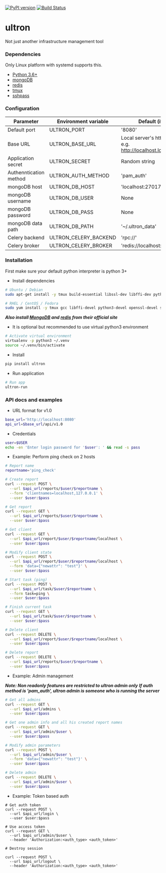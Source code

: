 [![PyPI version](https://img.shields.io/pypi/v/ultron.svg)](https://pypi.python.org/pypi/ultron)
[![Build Status](https://travis-ci.org/rapidstack/ultron.svg?branch=master)](https://travis-ci.org/rapidstack/ultron)


# ultron

Not just another infrastructure management tool


### Dependencies

Only Linux platform with systemd supports this.

* [Python 3.6+](https://www.python.org)
* [mongoDB](https://www.mongodb.com)
* [redis](https://redis.io)
* [tmux](https://github.com/tmux/tmux)
* [sshpass](https://linux.die.net/man/1/sshpass)


### Configuration

| Parameter | Environment variable | Default (if not set) |
| --------- | -------------------- | -------------------- |
| Default port | ULTRON_PORT | '8080' |
| Base URL | ULTRON_BASE_URL | Local server's http://FQDN:PORT. e.g. http://localhost.localdomain:8080 |
| Application secret | ULTRON_SECRET | Random string |
| Authenntication method | ULTRON_AUTH_METHOD | 'pam_auth' |
| mongoDB host | ULTRON_DB_HOST | 'localhost:27017' |
| mongoDB username | ULTRON_DB_USER | None |
| mongoDB password | ULTRON_DB_PASS | None |
| mongoDB data path | ULTRON_DB_PATH | '~/.ultron_data' |
| Celery backend | ULTRON_CELERY_BACKEND | 'rpc://' |
| Celery broker | ULTRON_CELERY_BROKER | 'redis://localhost:6379/' |


### Installation

First make sure your default python interpreter is python 3+

* Install dependencies

```bash
# Ubuntu / Debian
sudo apt-get install -y tmux build-essential libssl-dev libffi-dev python3-dev sshpass virtualenv

# RHEL / CentOS / Fedora
sudo yum install -y tmux gcc libffi-devel python3-devel openssl-devel sshpass virtualenv
```

***Also install [MongoDB](https://www.mongodb.com) and [redis](https://redis.io) from their official site***

* It is optional but recommended to use virtual python3 environment

```bash
# Activate virtual environment
virtualenv -p python3 ~/.venv
source ~/.venv/bin/activate
```

* Install

```bash
pip install ultron
```

* Run application

```bash
# Run app
ultron-run
```


### API docs and examples

* URL format for v1.0

```bash
base_url='http://localhost:8080'
api_url=$base_url/api/v1.0
```

* Credentials

```bash
user=$USER
echo -en 'Enter login password for '$user': ' && read -s pass
```

* Example: Perform ping check on 2 hosts

```bash
# Report name
reportname='ping_check'

# Create report
curl --request POST \
  --url $api_url/reports/$user/$reportname \
  --form 'clientnames=localhost,127.0.0.1' \
  --user $user:$pass

# Get report
curl --request GET \
  --url $api_url/reports/$user/$reportname \
  --user $user:$pass

# Get client
curl --request GET \
  --url $api_url/report/$user/$reportname/localhost \
  --user $user:$pass

# Modify client state
curl --request POST \
  --url $api_url/report/$user/$reportname/localhost \
  --form 'data={"newattr": "test"}' \
  --user $user:$pass

# Start task (ping)
curl --request POST \
  --url $api_url/task/$user/$reportname \
  --form task=ping \
  --user $user:$pass

# Finish current task
curl --request GET \
  --url $api_url/task/$user/$reportname \
  --user $user:$pass

# Delete client
curl --request DELETE \
  --url $api_url/report/$user/$reportname/localhost \
  --user $user:$pass

# Delete report
curl --request DELETE \
  --url $api_url/reports/$user/$reportname \
  --user $user:$pass
```


* Example: Admin management

***Note: Non readonly features are restricted to ultron admin only***
***If auth method is 'pam_auth', ultron admin is someone who is running the server***

```bash
# Get all admins
curl --request GET \
  --url $api_url/admins \
  --user $user:$pass

# Get one admin info and all his created report names
curl --request GET \
  --url $api_url/admin/$user \
  --user $user:$pass

# Modify admin parameters
curl --request POST \
  --url $api_url/admin/$user \
  --form 'data={"newattr": "test"}' \
  --user $user:$pass

# Delete admin
curl --request DELETE \
  --url $api_url/admin/$user \
  --user $user:$pass
```


* Example: Token based auth
```
# Get auth token
curl --request POST \
  --url $api_url/login \
  --user $user:$pass

# Use access token
curl --request GET \
  --url $api_url/admin/$user \
  --header 'Authorization:<auth_type> <auth_token>'

# Destroy session

curl --request POST \
  --url $api_url/logout \
  --header 'Authorization:<auth_type> <auth_token>'
```
